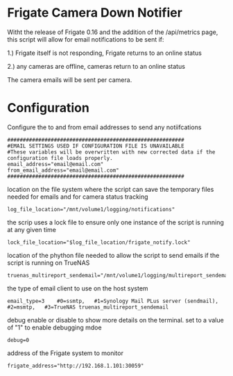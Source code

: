 # Frigate Camera Down Notifier

Witht the release of Frigate 0.16 and the addition of the /api/metrics page, this script will allow for email notifications to be sent if:

1.) Frigate itself is not responding, Frigate returns to an online status 

2.) any cameras are offline, cameras return to an online status

The camera emails will be sent per camera. 

# Configuration

Configure the to and from email addresses to send any notiifcations
```
#########################################################
#EMAIL SETTINGS USED IF CONFIGURATION FILE IS UNAVAILABLE
#These variables will be overwritten with new corrected data if the configuration file loads properly. 
email_address="email@email.com"
from_email_address="email@email.com"
#########################################################
```

location on the file system where the script can save the temporary files needed for emails and for camera status tracking
```
log_file_location="/mnt/volume1/logging/notifications"
```

the scrip uses a lock file to ensure only one instance of the script is running at any given time
```
lock_file_location="$log_file_location/frigate_notify.lock"
```

location of the phython file needed to allow the script to send emails if the script is running on TrueNAS
```
truenas_multireport_sendemail="/mnt/volume1/logging/multireport_sendemail.py
```

the type of email client to use on the host system
```
email_type=3 	#0=ssmtp, 	#1=Synology Mail PLus server (sendmail), 	#2=msmtp, 	#3=TrueNAS truenas_multireport_sendemail
```

debug enable or disable to show more details on the terminal. set to a value of "1" to enable debugging mdoe
```
debug=0
```

address of the Frigate system to monitor
```
frigate_address="http://192.168.1.101:30059"
```
